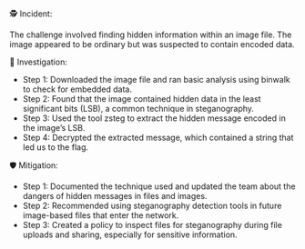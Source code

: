 🕵️ Incident:

The challenge involved finding hidden information within an image file. The image appeared to be ordinary but was suspected to contain encoded data.

🔎 Investigation:

- Step 1: Downloaded the image file and ran basic analysis using binwalk to check for embedded data.
- Step 2: Found that the image contained hidden data in the least significant bits (LSB), a common technique in steganography.
- Step 3: Used the tool zsteg to extract the hidden message encoded in the image’s LSB.
- Step 4: Decrypted the extracted message, which contained a string that led us to the flag.

🛡️ Mitigation:

- Step 1: Documented the technique used and updated the team about the dangers of hidden messages in files and images.
- Step 2: Recommended using steganography detection tools in future image-based files that enter the network.
- Step 3: Created a policy to inspect files for steganography during file uploads and sharing, especially for sensitive information.
